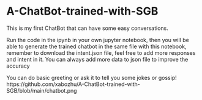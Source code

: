 # A-ChatBot-trained-with-SGB
<p>This is my first ChatBot that can have some easy conversations. 
<p>Run the code in the ipynb in your own jupyter notebook, then you will be able to generate the trained chatbot in the same file with this notebook, remember to download the intent.json file, feel free to add more responses and intent in it. You can always add more data to json file to improve the accuracy
<p>You can do basic greeting or ask it to tell you some jokes or gossip! 
https://github.com/xabozhu/A-ChatBot-trained-with-SGB/blob/main/chatbot.png
